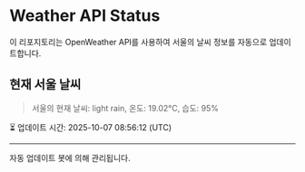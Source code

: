 
# Weather API Status

이 리포지토리는 OpenWeather API를 사용하여 서울의 날씨 정보를 자동으로 업데이트합니다.

## 현재 서울 날씨
> 서울의 현재 날씨: light rain, 온도: 19.02°C, 습도: 95%

⏳ 업데이트 시간: 2025-10-07 08:56:12 (UTC)

---
자동 업데이트 봇에 의해 관리됩니다.
